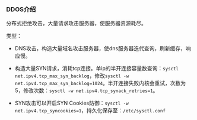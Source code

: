### DDOS介绍
分布式拒绝攻击，大量请求攻击服务器，使服务器资源耗尽。

类型：

* DNS攻击，构造大量域名攻击服务器，使dns服务器迭代查询，刷新缓存，响应慢。

* 构造大量SYN请求，消耗tcp连接。单ip的半开连接容量数查询：`sysctl net.ipv4.tcp_max_syn_backlog`，修改`sysctl -w net.ipv4.tcp_max_syn_backlog=1024`。半开连接失败内核会重试，次数为5，修改次数：`sysctl -w net.ipv4.tcp_synack_retries=1`。

* SYN攻击可以开启SYN Cookies防御：`sysctl -w net.ipv4.tcp_syncookies=1`，持久化保存至：`/etc/sysctl.conf`